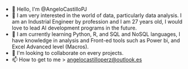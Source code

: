 - 👋 Hello, I'm @AngeloCastilloPJ
- 👀 I am very interested in the world of data, particularly data analysis. I am an Industrial Engineer by profession and I am 27 years old, I would love to lead AI development programs in the future.
- 🌱 I am currently learning Python, R, and SQL and NoSQL languages, I have knowledge in analysis and Front-ed tools such as Power bi, and Excel Advanced level (Macros).
- 💞️ I'm looking to collaborate on every projects.
- 📫 How to get to me > angelocastilloperz@outlook.es

<!---
AngeloCastilloPJ/AngeloCastilloPJ is a ✨ special ✨ repository because its `README.md` (this file) appears on your GitHub profile.
You can click the Preview link to take a look at your changes.
--->
